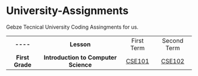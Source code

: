 # University-Assignments
Gebze Tecnical University Coding Assingments for us.

<table>
  <tr>
    <td align="center"><b>----</b></td>
    <td align="center"><b>Lesson<b></td>
    <td align="center">First Term</td>
    <td align="center">Second Term</td>
  <tr>
  <tr>
    <td align="center"><b>First Grade</b></td>
    <td align="center"><b>Introduction to Computer Science</b></td>
    <td align="center"><a href="https://github.com/CemBOLAT/GTU-University-Assignments/tree/master/CSE101/ASGMT1"/>CSE101</td>
    <td align="center"><a href=""/>CSE102</td>
  <tr>
</table>
